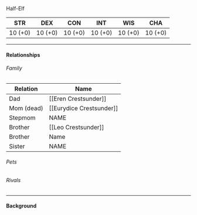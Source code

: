 Half-Elf <class>

STR | DEX | CON | INT | WIS | CHA
---- | ---- | ---- | ---- | ---- | ----  
10 (+0) | 10 (+0) | 10 (+0) | 10 (+0) | 10 (+0) | 10 (+0) | 

---

#### Relationships
###### Family
	
Relation | Name
------------ | ------------
Dad | [[Eren Crestsunder]] 
Mom (dead) | [[Eurydice Crestsunder]]
Stepmom | NAME
Brother | [[Leo Crestsunder]]
Brother | Name
Sister | NAME

###### Pets

###### Rivals

---

#### Background
<Description>
